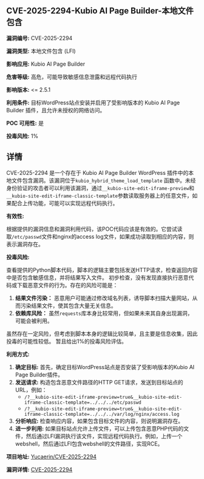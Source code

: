 ## CVE-2025-2294-Kubio AI Page Builder-本地文件包含

**漏洞编号:** CVE-2025-2294

**漏洞类型:** 本地文件包含 (LFI)

**影响应用:** Kubio AI Page Builder

**危害等级:** 高危，可能导致敏感信息泄露和远程代码执行

**影响版本:** <= 2.5.1

**利用条件:** 目标WordPress站点安装并启用了受影响版本的 Kubio AI Page Builder 插件，且允许未授权的网络访问。

**POC 可用性:** 是

**投毒风险:** 1%

## 详情

CVE-2025-2294 是一个存在于 Kubio AI Page Builder WordPress 插件中的本地文件包含漏洞。该漏洞位于`kubio_hybrid_theme_load_template` 函数中。未经身份验证的攻击者可以利用该漏洞，通过`__kubio-site-edit-iframe-preview`和`__kubio-site-edit-iframe-classic-template`参数读取服务器上的任意文件，如果配合上传功能，可能可以实现远程代码执行。

**有效性:**

根据提供的漏洞信息和漏洞利用代码，该POC代码应该是有效的。它尝试读取`/etc/passwd`文件和nginx的access log文件，如果成功读取到相应的内容，则表示漏洞存在。

**投毒风险:**

查看提供的Python脚本代码，脚本的逻辑主要包括发送HTTP请求，检查返回内容中是否包含敏感信息，并将结果写入文件。 初步检查，没有发现直接执行恶意代码或下载恶意文件的行为。存在的风险可能是： 
1.  **结果文件污染：**  恶意用户可能通过修改域名列表，诱导脚本扫描大量网站，从而污染结果文件，使其包含大量无关信息。
2.  **依赖库风险：** 虽然`requests`库本身比较常用，但如果未来其自身出现漏洞，可能会被利用。

虽然存在一定风险，但考虑到脚本本身的逻辑比较简单，且主要是信息收集，因此投毒的可能性较低。 暂且给出1%的投毒风险评估。

**利用方式:**

1.  **确定目标:**  首先，确定目标WordPress站点是否安装了受影响版本的Kubio AI Page Builder插件。
2.  **发送请求:**  构造包含恶意文件路径的HTTP GET请求，发送到目标站点的URL，例如：
    *   `/?__kubio-site-edit-iframe-preview=true&__kubio-site-edit-iframe-classic-template=../../../etc/passwd`
    *   `/?__kubio-site-edit-iframe-preview=true&__kubio-site-edit-iframe-classic-template=../../../var/log/nginx/access.log`
3.  **分析响应:**  检查响应内容，如果包含目标文件的内容，则说明漏洞存在。
4.  **进一步利用:**  如果目标站点允许上传文件，可以上传包含恶意PHP代码的文件，然后通过LFI漏洞执行该文件，实现远程代码执行。例如，上传一个webshell，然后通过LFI包含webshell的文件路径，实现RCE。

**项目地址:** [Yucaerin/CVE-2025-2294](https://github.com/Yucaerin/CVE-2025-2294)

**漏洞详情:** [CVE-2025-2294](https://nvd.nist.gov/vuln/detail/CVE-2025-2294)